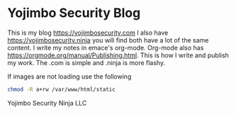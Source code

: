 # Yojimbo Security Blog

This is my blog https://yojimbosecurity.com I also have https://yojimbosecurity.ninja
you will find both have a lot of the same content. I write my notes in emace's 
org-mode. Org-mode also has https://orgmode.org/manual/Publishing.html. This is 
how I write and publish my work. The .com is simple and .ninja is more flashy.


If images are not loading use the following

```bash
chmod -R a+rw /var/www/html/static
```

Yojimbo Security Ninja LLC
